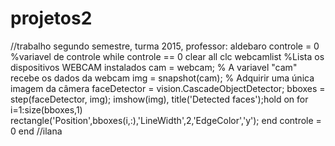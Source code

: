 # projetos2
//trabalho segundo semestre, turma 2015, professor: aldebaro
controle = 0 %variavel de controle
while controle == 0
    clear all
    clc
    webcamlist %Lista os dispositivos WEBCAM instalados 
    cam = webcam; % A variavel "cam" recebe os dados da webcam 
    img = snapshot(cam); % Adquirir uma única imagem da câmera
    faceDetector = vision.CascadeObjectDetector;
    bboxes = step(faceDetector, img);
    imshow(img), title('Detected faces');hold on
    for i=1:size(bboxes,1)
        rectangle('Position',bboxes(i,:),'LineWidth',2,'EdgeColor','y');
    end
 controle = 0
end
//ilana

